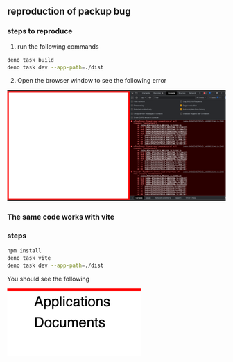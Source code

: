## reproduction of packup bug

### steps to reproduce

1. run the following commands
```sh
deno task build
deno task dev --app-path=./dist
```

2. Open the browser window to see the following error

![bug](./aaa.png)

### The same code works with vite

### steps

```sh
npm install
deno task vite
deno task dev --app-path=./dist
```

You should see the following

![bug](./bbbb.png)